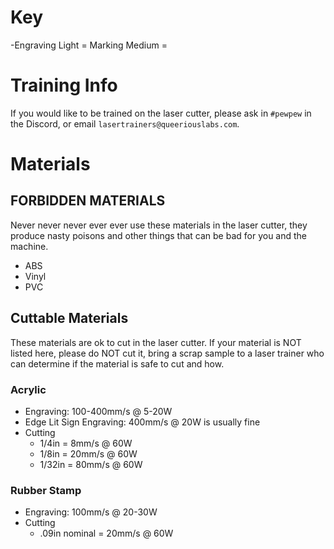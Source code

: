 <!-- TITLE: Laser Cutter -->
<!-- SUBTITLE: The 100W CO2 laser cutter -->

# Key
-Engraving
	Light = Marking
	Medium = 
# Training Info
If you would like to be trained on the laser cutter, please ask in `#pewpew` in the Discord, or email `lasertrainers@queeriouslabs.com`.

# Materials
## FORBIDDEN MATERIALS
Never never never ever ever use these materials in the laser cutter, they produce nasty poisons and other things that can be bad for you and the machine.

- ABS
- Vinyl
- PVC

## Cuttable Materials
These materials are ok to cut in the laser cutter. If your material is NOT listed here, please do NOT cut it, bring a scrap sample to a laser trainer who can determine if the material is safe to cut and how.

### Acrylic

- Engraving: 100-400mm/s @ 5-20W
- Edge Lit Sign Engraving: 400mm/s @ 20W is usually fine
- Cutting
  - 1/4in = 8mm/s @ 60W
  - 1/8in = 20mm/s @ 60W
  - 1/32in = 80mm/s @ 60W

### Rubber Stamp

- Engraving: 100mm/s @ 20-30W
- Cutting
  - .09in nominal = 20mm/s @ 60W